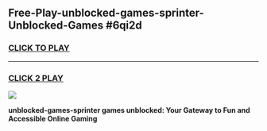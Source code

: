 
## Free-Play-unblocked-games-sprinter-Unblocked-Games #6qi2d
<h3>
<a href="https://news.freeplayer.one?title=unblocked-games-sprinter&ref=8M">CLICK TO PLAY</a></h3>
<hr>

<h3>
<a href="https://news.freeplayer.one?title=unblocked-games-sprinter&ref=8M">CLICK 2 PLAY</a>
  
</h3>

<a href="https://news.freeplayer.one?title=unblocked-games-sprinter&ref=8M"><img src="https://clearcache.store/games.png"></a>


**unblocked-games-sprinter games unblocked: Your Gateway to Fun and Accessible Online Gaming**
